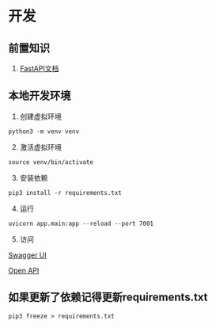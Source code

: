 # 开发

## 前置知识
1. [FastAPI文档](https://fastapi.tiangolo.com/zh/)

## 本地开发环境
1. 创建虚拟环境
```shell
python3 -m venv venv
```
2. 激活虚拟环境
```shell
source venv/bin/activate
```
3. 安装依赖
```shell
pip3 install -r requirements.txt
```
4. 运行
```shell
uvicorn app.main:app --reload --port 7001
```
5. 访问

[Swagger UI](http://localhost:7001/docs)

[Open API](http://localhost:7001/redoc)

## 如果更新了依赖记得更新requirements.txt
```shell
pip3 freeze > requirements.txt
```

